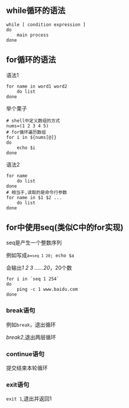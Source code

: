 ## while循环的语法
```shell
while [ condition expression ]
do 
    main process
done
```

## for循环的语法

语法1

```shell
for name in word1 word2
	do list
done
```

举个栗子

```shell
# shell中定义数组的方式
nums=(1 2 3 4 5)
# for循环遍历数组
for i in ${nums[@]}
do 
	echo $i
done
```



语法2

```shell
for name
	do list
done
# 相当于,读取的是命令行参数
for name in $1 $2 ...
	do list
done
```

## for中使用seq(类似C中的for实现)

seq是产生一个整数序列

例如写成<code>a=`seq 1 20`; echo $a</code>

会输出*1 2 3 ......20*，20个数

```shell
for i in `seq 1 254`
do 
	ping -c 1 www.baidu.com
done
```

### break语句

例如`break`，退出循环

*break2*,退出两层循环

### continue语句

提交结束本轮循环

### exit语句

`exit 1`,退出并返回1